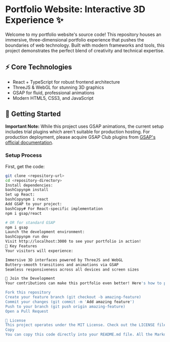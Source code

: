 # Portfolio Website: Interactive 3D Experience ✨

Welcome to my portfolio website's source code! This repository houses an immersive, three-dimensional portfolio experience that pushes the boundaries of web technology. Built with modern frameworks and tools, this project demonstrates the perfect blend of creativity and technical expertise.

## ⚡ Core Technologies

- React + TypeScript for robust frontend architecture
- ThreeJS & WebGL for stunning 3D graphics
- GSAP for fluid, professional animations
- Modern HTML5, CSS3, and JavaScript

## 🚀 Getting Started

**Important Note:** While this project uses GSAP animations, the current setup includes trial plugins which aren't suitable for production hosting. For production deployment, please acquire GSAP Club plugins from [GSAP's official documentation](https://gsap.com/docs/v3/Installation/).

### Setup Process

First, get the code:
```bash
git clone <repository-url>
cd <repository-directory>
Install dependencies:
bashCopynpm install
Set up React:
bashCopynpm i react
Add GSAP to your project:
bashCopy# For React-specific implementation
npm i gsap/react

# OR for standard GSAP
npm i gsap
Launch the development environment:
bashCopynpm run dev
Visit http://localhost:3000 to see your portfolio in action!
🎨 Key Features
Your visitors will experience:

Immersive 3D interfaces powered by ThreeJS and WebGL
Buttery-smooth transitions and animations via GSAP
Seamless responsiveness across all devices and screen sizes

🤝 Join the Development
Your contributions can make this portfolio even better! Here's how to participate:

Fork this repository
Create your feature branch (git checkout -b amazing-feature)
Commit your changes (git commit -m 'Add amazing feature')
Push to your branch (git push origin amazing-feature)
Open a Pull Request

📄 License
This project operates under the MIT License. Check out the LICENSE file for the complete terms.
Copy
You can copy this code directly into your README.md file. All the Markdown formatting, including headers, lists, code blocks, and emojis, is properly structured. Would you like me to make any adjustments to the content or formatting? CopyRetryClaude does not have the ability to run the code it generates yet.